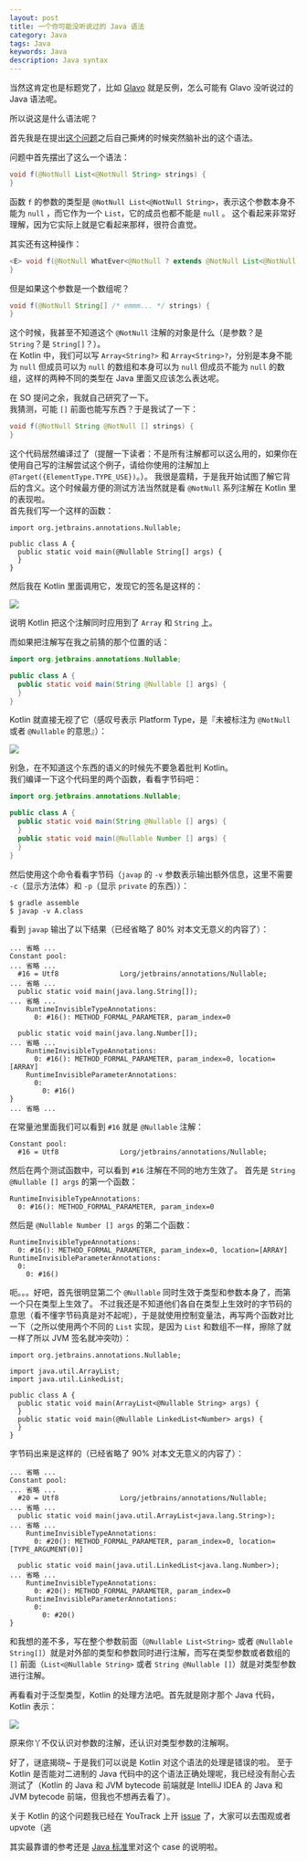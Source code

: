 ```yaml
---
layout: post
title: 一个你可能没听说过的 Java 语法
category: Java
tags: Java
keywords: Java
description: Java syntax
---
```


当然这肯定也是标题党了，比如 [Glavo](https://github.com/Glavo) 就是反例，怎么可能有 Glavo 没听说过的 Java 语法呢。

所以说这是什么语法呢？

首先我是在提出[这个问题](https://stackoverflow.com/q/50273581/7083401)之后自己撕烤的时候突然脑补出的这个语法。

问题中首先摆出了这么一个语法：

```java
void f(@NotNull List<@NotNull String> strings) {
}
```

函数 `f` 的参数的类型是 `@NotNull List<@NotNull String>`，表示这个参数本身不能为 `null` ，而它作为一个 `List`，它的成员也都不能是 `null` 。
这个看起来非常好理解，因为它实际上就是它看起来那样，很符合直觉。

其实还有这种操作：

```java
<E> void f(@NotNull WhatEver<@NotNull ? extends @NotNull List<@NotNull E>> whatEver) {
}
```

但是如果这个参数是一个数组呢？

```java
void f(@NotNull String[] /* emmm... */ strings) {
}
```

这个时候，我甚至不知道这个 `@NotNull` 注解的对象是什么（是参数？是 `String`？是 `String[]`？）。  
在 Kotlin 中，我们可以写 `Array<String?>` 和 `Array<String>?`，分别是本身不能为 `null` 但成员可以为 `null` 的数组和本身可以为 `null` 但成员不能为 `null` 的数组，这样的两种不同的类型在 Java 里面又应该怎么表达呢。

在 SO 提问之余，我就自己研究了一下。  
我猜测，可能 `[]` 前面也能写东西？于是我试了一下：

```java
void f(@NotNull String @NotNull [] strings) {
}
```

这个代码居然编译过了（提醒一下读者：不是所有注解都可以这么用的，如果你在使用自己写的注解尝试这个例子，请给你使用的注解加上 `@Target({ElementType.TYPE_USE})`。）。
我很是震精，于是我开始试图了解它背后的含义。这个时候最方便的测试方法当然就是看 `@NotNull` 系列注解在 Kotlin 里的表现啦。  
首先我们写一个这样的函数：

```
import org.jetbrains.annotations.Nullable;

public class A {
  public static void main(@Nullable String[] args) {
  }
}
```

然后我在 Kotlin 里面调用它，发现它的签名是这样的：

![](https://coding.net/u/ice1000/p/Images/git/raw/master/blog-img/21/0.png)

说明 Kotlin 把这个注解同时应用到了 `Array` 和 `String` 上。

而如果把注解写在我之前猜的那个位置的话：

```java
import org.jetbrains.annotations.Nullable;

public class A {
  public static void main(String @Nullable [] args) {
  }
}
```

Kotlin 就直接无视了它（感叹号表示 Platform Type，是『未被标注为 `@NotNull` 或者 `@Nullable` 的意思』）：

![](https://coding.net/u/ice1000/p/Images/git/raw/master/blog-img/21/1.png)

别急，在不知道这个东西的语义的时候先不要急着批判 Kotlin。  
我们编译一下这个代码里的两个函数，看看字节码吧：

```java
import org.jetbrains.annotations.Nullable;

public class A {
  public static void main(String @Nullable [] args) {
  }
  public static void main(@Nullable Number [] args) {
  }
}
```

然后使用这个命令看看字节码（`javap` 的 `-v` 参数表示输出额外信息，这里不需要 `-c`（显示方法体）和 `-p`（显示 `private` 的东西））：

```shell
$ gradle assemble
$ javap -v A.class
```

看到 `javap` 输出了以下结果（已经省略了 80% 对本文无意义的内容了）：

```
... 省略 ...
Constant pool:
... 省略 ...
  #16 = Utf8               Lorg/jetbrains/annotations/Nullable;
... 省略 ...
  public static void main(java.lang.String[]);
... 省略 ...
    RuntimeInvisibleTypeAnnotations:
      0: #16(): METHOD_FORMAL_PARAMETER, param_index=0

  public static void main(java.lang.Number[]);
... 省略 ...
    RuntimeInvisibleTypeAnnotations:
      0: #16(): METHOD_FORMAL_PARAMETER, param_index=0, location=[ARRAY]
    RuntimeInvisibleParameterAnnotations:
      0:
        0: #16()
}
... 省略 ...
```

在常量池里面我们可以看到 `#16` 就是 `@Nullable` 注解：

```
Constant pool:
  #16 = Utf8               Lorg/jetbrains/annotations/Nullable;
```

然后在两个测试函数中，可以看到 `#16` 注解在不同的地方生效了。
首先是 `String @Nullable [] args` 的第一个函数：

```
RuntimeInvisibleTypeAnnotations:
  0: #16(): METHOD_FORMAL_PARAMETER, param_index=0
```

然后是 `@Nullable Number [] args` 的第二个函数：

```
RuntimeInvisibleTypeAnnotations:
  0: #16(): METHOD_FORMAL_PARAMETER, param_index=0, location=[ARRAY]
RuntimeInvisibleParameterAnnotations:
  0:
    0: #16()
```

呃。。。好吧，首先很明显第二个 `@Nullable` 同时生效于类型和参数本身了，而第一个只在类型上生效了。
不过我还是不知道他们各自在类型上生效时的字节码的意思（看不懂字节码真是对不起呢），于是就使用控制变量法，再写两个函数对比一下（之所以使用两个不同的 `List` 实现，是因为 `List` 和数组不一样，擦除了就一样了所以 JVM 签名就冲突叻）：

```
import org.jetbrains.annotations.Nullable;

import java.util.ArrayList;
import java.util.LinkedList;

public class A {
  public static void main(ArrayList<@Nullable String> args) {
  }
  public static void main(@Nullable LinkedList<Number> args) {
  }
}
```

字节码出来是这样的（已经省略了 90% 对本文无意义的内容了）：

```
... 省略 ...
Constant pool:
... 省略 ...
  #20 = Utf8               Lorg/jetbrains/annotations/Nullable;
... 省略 ...
  public static void main(java.util.ArrayList<java.lang.String>);
... 省略 ...
    RuntimeInvisibleTypeAnnotations:
      0: #20(): METHOD_FORMAL_PARAMETER, param_index=0, location=[TYPE_ARGUMENT(0)]

  public static void main(java.util.LinkedList<java.lang.Number>);
... 省略 ...
    RuntimeInvisibleTypeAnnotations:
      0: #20(): METHOD_FORMAL_PARAMETER, param_index=0
    RuntimeInvisibleParameterAnnotations:
      0:
        0: #20()
}
```

和我想的差不多，写在整个参数前面（`@Nullable List<String>` 或者 `@Nullable String[]`）就是对外部的类型和参数同时进行注解，而写在类型参数或者数组的 `[]` 前面（`List<@Nullable String>` 或者 `String @Nullable []`）就是对类型参数进行注解。

再看看对于泛型类型，Kotlin 的处理方法吧。首先就是刚才那个 Java 代码，Kotlin 表示：

![](https://coding.net/u/ice1000/p/Images/git/raw/master/blog-img/21/0.png)

原来你丫不仅认识对参数的注解，还认识对类型参数的注解啊。

好了，谜底揭晓\~ 于是我们可以说是 Kotlin 对这个语法的处理是错误的啦。
至于 Kotlin 是否能对二进制的 Java 代码中的这个语法正确处理呢，我已经没有耐心去测试了（Kotlin 的 Java 和 JVM bytecode 前端就是 IntelliJ IDEA 的 Java 和 JVM bytecode 前端，但我也不想再去看了）。

关于 Kotlin 的这个问题我已经在 YouTrack 上开 [issue](https://youtrack.jetbrains.com/issue/KT-24392) 了，大家可以去围观或者 upvote（逃

其实最靠谱的参考还是 [Java 标准](https://docs.oracle.com/javase/specs/jls/se8/html/jls-9.html#jls-9.7.4)里对这个 case 的说明啦。
